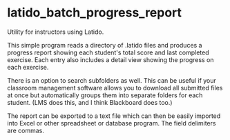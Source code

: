 # latido_batch_progress_report

Utility for instructors using Latido.

This simple program reads a directory of .latido files and produces a progress report showing each student's total score and last completed exercise. Each entry also includes a detail view showing the progress on each exercise.

There is an option to search subfolders as well. This can be useful if your classroom management software allows you to download all submitted files at once but automatically groups them into separate folders for each student. (LMS does this, and I think Blackboard does too.)

The report can be exported to a text file which can then be easily imported into Excel or other spreadsheet or database program. The field delimiters are commas.
